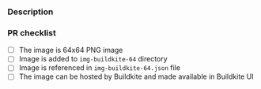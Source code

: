 ### Description

<!--
Description of what the emoji is
link to the website of the emoji (if available)
-->

### PR checklist

- [ ] The image is 64x64 PNG image
- [ ] Image is added to `img-buildkite-64` directory
- [ ] Image is referenced in `img-buildkite-64.json` file
- [ ] The image can be hosted by Buildkite and made available in Buildkite UI
